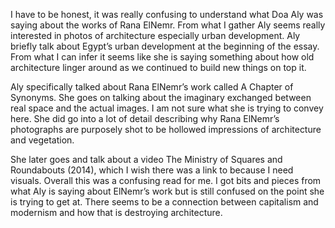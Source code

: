 I have to be honest, it was really confusing to understand what Doa Aly was saying about the works of Rana ElNemr. From what I gather Aly seems really interested in photos of architecture especially urban development. Aly briefly talk about Egypt’s urban development at the beginning of the essay. From what I can infer it seems like she is saying something about how old architecture linger around as we continued to build new things on top it.

Aly specifically talked about Rana ElNemr’s work called  A Chapter of Synonyms. She goes on talking about the imaginary exchanged between real space and the actual images. I am not sure what she is trying to convey here. She did go into a lot of detail describing why Rana ElNemr’s photographs are purposely shot to be hollowed impressions of architecture and vegetation. 

She later goes and talk about a video The Ministry of Squares and Roundabouts (2014), which I wish there was a link to because I need visuals. Overall this was a confusing read for me. I got bits and pieces from what Aly is saying about ElNemr’s work but is still confused on the point she is trying to get at. There seems to be a connection between capitalism and modernism and how that is destroying architecture. 
